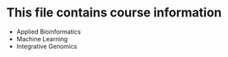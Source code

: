 # This file contains course information

* Applied Bioinformatics
* Machine Learning
* Integrative Genomics
